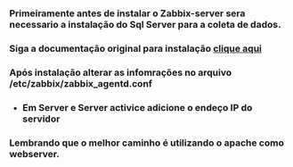 ### Primeiramente antes de instalar o Zabbix-server sera necessario a instalação do Sql Server para a coleta de dados.

### Siga a documentação original para instalação [clique aqui](https://www.zabbix.com/download?zabbix=6.4&os_distribution=ubuntu&os_version=20.04&components=server_frontend_agent&db=mysql&ws=apache)

### Após instalação alterar as infomrações no arquivo /etc/zabbix/zabbix_agentd.conf

- ### Em Server e Server activice adicione o endeço IP do servidor

### Lembrando que o melhor caminho é utilizando o apache como webserver.
